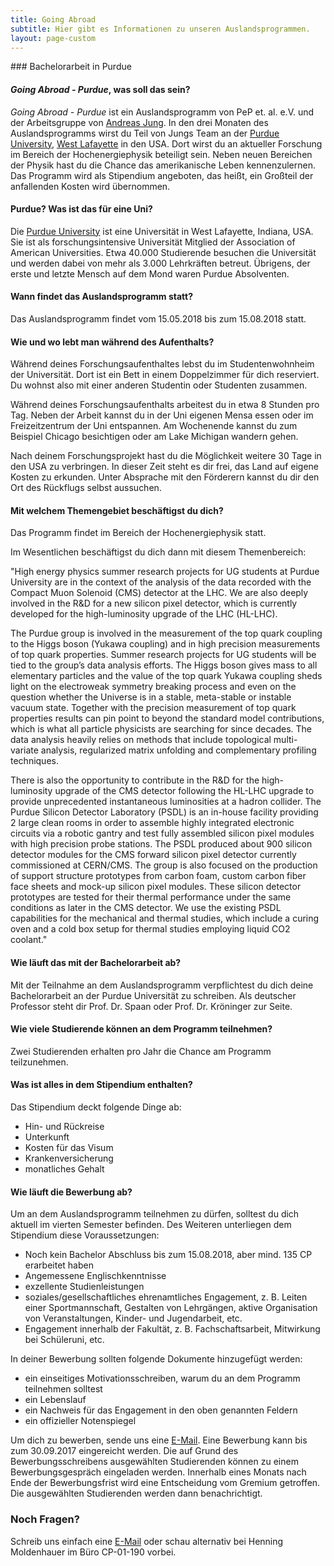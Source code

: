 ```yaml
---
title: Going Abroad
subtitle: Hier gibt es Informationen zu unseren Auslandsprogrammen.
layout: page-custom
---
```

<div class="box" markdown="1">
### Bachelorarbeit in Purdue

#### *Going Abroad - Purdue*, was soll das sein?
*Going Abroad - Purdue* ist ein Auslandsprogramm von PeP et. al. e.V. und der Arbeitsgruppe von
[Andreas Jung](https://www.physics.purdue.edu/people/faculty/anjung.php).
In den drei Monaten des Auslandsprogramms wirst du Teil von Jungs Team an der
[Purdue University](https://www.purdue.edu/), [West Lafayette](https://en.wikipedia.org/wiki/West_Lafayette,_Indiana)
in den USA. Dort wirst du an aktueller Forschung im Bereich der Hochenergiephysik beteiligt sein. Neben neuen
Bereichen der Physik hast du die Chance das amerikanische Leben kennenzulernen. Das Programm wird als Stipendium angeboten, das heißt, ein Großteil der anfallenden Kosten wird übernommen.

#### Purdue? Was ist das für eine Uni?
Die [Purdue University](https://en.wikipedia.org/wiki/Purdue_University) ist eine Universität in West Lafayette,
Indiana, USA. Sie ist als forschungsintensive Universität Mitglied der Association of American Universities.
Etwa 40.000 Studierende besuchen die Universität und werden dabei von mehr als 3.000 Lehrkräften betreut.
Übrigens, der erste und letzte Mensch auf dem Mond waren Purdue Absolventen.

#### Wann findet das Auslandsprogramm statt?
Das Auslandsprogramm findet vom 15.05.2018 bis zum 15.08.2018 statt.

#### Wie und wo lebt man während des Aufenthalts?
Während deines Forschungsaufenthaltes lebst du im Studentenwohnheim der Universität.
Dort ist ein Bett in einem Doppelzimmer für dich reserviert. 
Du wohnst also mit einer anderen Studentin oder Studenten zusammen.

Während deines Forschungsaufenthalts arbeitest du in etwa 8 Stunden pro Tag.
Neben der Arbeit kannst du in der Uni eigenen Mensa essen oder im Freizeitzentrum der Uni entspannen.
Am Wochenende kannst du zum Beispiel Chicago besichtigen oder am Lake Michigan wandern gehen.

Nach deinem Forschungsprojekt hast du die Möglichkeit weitere 30 Tage in den USA zu verbringen.
In dieser Zeit steht es dir frei, das Land auf eigene Kosten zu erkunden.
Unter Absprache mit den Förderern kannst du dir den Ort des Rückflugs selbst aussuchen.

#### Mit welchem Themengebiet beschäftigst du dich?
Das Programm findet im Bereich der Hochenergiephysik statt.

Im Wesentlichen beschäftigst du dich dann mit diesem Themenbereich:

"High energy physics summer research projects for UG students at Purdue University are in the context
of the analysis of the data recorded with the Compact Muon Solenoid (CMS) detector at the LHC. We are
also deeply involved in the R&D for a new silicon pixel detector, which is currently developed for the
high-luminosity upgrade of the LHC (HL-LHC).

The Purdue group is involved in the measurement of the top quark coupling to the Higgs boson
(Yukawa coupling) and in high precision measurements of top quark properties. Summer research projects
for UG students will be tied to the group’s data analysis efforts. The Higgs boson gives mass to all
elementary particles and the value of the top quark Yukawa coupling sheds light on the electroweak
symmetry breaking process and even on the question whether the Universe is in a stable, meta-stable or
instable vacuum state. Together with the precision measurement of top quark properties results can pin
point to beyond the standard model contributions, which is what all particle physicists are searching
for since decades. The data analysis heavily relies on methods that include topological multi-variate
analysis, regularized matrix unfolding and complementary profiling techniques.

There is also the opportunity to contribute in the R&D for the high-luminosity upgrade of the CMS
detector following the HL-LHC upgrade to provide unprecedented instantaneous luminosities at a hadron
collider. The Purdue Silicon Detector Laboratory (PSDL) is an in-house facility providing 2 large clean
rooms in order to assemble highly integrated electronic circuits via a robotic gantry and test fully
assembled silicon pixel modules with high precision probe stations. The PSDL produced about 900 silicon
detector modules for the CMS forward silicon pixel detector currently commissioned at CERN/CMS. The group
is also focused on the production of support structure prototypes from carbon foam, custom carbon fiber
face sheets and mock-up silicon pixel modules. These silicon detector prototypes are tested for their
thermal performance under the same conditions as later in the CMS detector. We use the existing PSDL
capabilities for the mechanical and thermal studies, which include a curing oven and a cold box setup
for thermal studies employing liquid CO2 coolant."


#### Wie läuft das mit der Bachelorarbeit ab?
Mit der Teilnahme an dem Auslandsprogramm verpflichtest du dich deine Bachelorarbeit an der Purdue Universität
zu schreiben. Als deutscher Professor steht dir Prof. Dr. Spaan oder Prof. Dr. Kröninger zur Seite.

#### Wie viele Studierende können an dem Programm teilnehmen?
Zwei Studierenden erhalten pro Jahr die Chance am Programm teilzunehmen.

#### Was ist alles in dem Stipendium enthalten?
Das Stipendium deckt folgende Dinge ab:

- Hin- und Rückreise
- Unterkunft
- Kosten für das Visum 
- Krankenversicherung
- monatliches Gehalt

#### Wie läuft die Bewerbung ab?
Um an dem Auslandsprogramm teilnehmen zu dürfen, solltest du dich aktuell
im vierten Semester befinden.
Des Weiteren unterliegen dem Stipendium diese Voraussetzungen:

- Noch kein Bachelor Abschluss bis zum 15.08.2018, aber mind. 135 CP erarbeitet haben
- Angemessene Englischkenntnisse
- exzellente Studienleistungen
- soziales/gesellschaftliches ehrenamtliches Engagement, z. B. Leiten einer Sportmannschaft, Gestalten
von Lehrgängen, aktive Organisation von Veranstaltungen, Kinder- und Jugendarbeit, etc.
- Engagement innerhalb der Fakultät, z. B. Fachschaftsarbeit, Mitwirkung bei Schüleruni, etc.

In deiner Bewerbung sollten folgende Dokumente hinzugefügt werden:

- ein einseitiges Motivationsschreiben, warum du an dem Programm teilnehmen solltest
- ein Lebenslauf
- ein Nachweis für das Engagement in den oben genannten Feldern
- ein offizieller Notenspiegel 

Um dich zu bewerben, sende uns eine [E-Mail](mailto:goingabroad@pep-dortmund.org).
Eine Bewerbung kann bis zum 30.09.2017 eingereicht werden. Die auf Grund des Bewerbungsschreibens
ausgewählten Studierenden können zu einem Bewerbungsgespräch eingeladen werden.
Innerhalb eines Monats nach Ende der Bewerbungsfrist wird eine Entscheidung vom Gremium getroffen.
Die ausgewählten Studierenden werden dann benachrichtigt. 

### Noch Fragen?
Schreib uns einfach eine [E-Mail](mailto:goingabroad@pep-dortmund.org) oder schau alternativ bei Henning Moldenhauer im Büro CP-01-190 vorbei.

</div>

  
